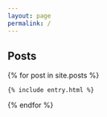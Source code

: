 ```yaml
---
layout: page
permalink: /
---
```

<div id="archive">

  <h2 id="posts">Posts</h2>

  {% for post in site.posts %}

    {% include entry.html %}

  {% endfor %}

</div><!--end of #archives-->
